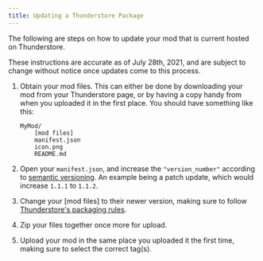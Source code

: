 ```yaml
---
title: Updating a Thunderstore Package
---
```


The following are steps on how to update your mod that is current hosted on Thunderstore.

These instructions are accurate as of July 28th, 2021, and are subject to change without notice once updates come to this process.

1. Obtain your mod files. This can either be done by downloading your mod from your Thunderstore page, or by having a copy handy from when you uploaded it in the first place. You should have something like this:

    ```text
    MyMod/
        [mod files]
        manifest.json
        icon.png
        README.md
    ```

2. Open your `manifest.json`, and increase the `"version_number"` according to [semantic versioning](https://semver.org). An example being a patch update, which would increase `1.1.1` to `1.1.2`.
3. Change your [mod files] to their newer version, making sure to follow [Thunderstore's packaging rules](creating.md).
4. Zip your files together once more for upload.
5. Upload your mod in the same place you uploaded it the first time, making sure to select the correct tag(s).
